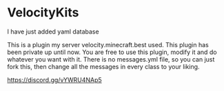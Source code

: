 # VelocityKits

I have just added yaml database 

This is a plugin my server velocity.minecraft.best used.
This plugin has been private up until now. You are free to use this plugin, modify it and do whatever you want with it.
There is no messages.yml file, so you can just fork this, then change all the messages in every class to your liking.

https://discord.gg/vYWRU4NAp5
